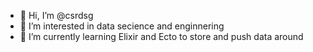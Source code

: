 - 👋 Hi, I’m @csrdsg
- 👀 I’m interested in data secience and enginnering
- 🌱 I’m currently learning Elixir and Ecto to store and push data around

<!---
csrdsg/csrdsg is a ✨ special ✨ repository because its `README.md` (this file) appears on your GitHub profile.
You can click the Preview link to take a look at your changes.
--->
